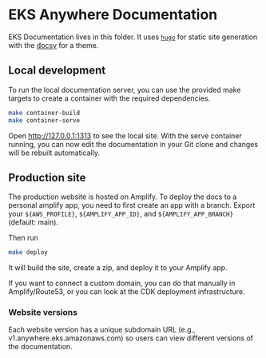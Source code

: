 # EKS Anywhere Documentation

EKS Documentation lives in this folder.
It uses [`hugo`](https://gohugo.io/) for static site generation with the [docsy](https://docsy.dev) for a theme.

## Local development

To run the local documentation server, you can use the provided make targets to create a container with the required dependencies.

```bash
make container-build
make container-serve
```

Open http://127.0.0.1:1313 to see the local site.
With the serve container running, you can now edit the documentation in your Git clone and changes will be rebuilt automatically.

## Production site

The production website is hosted on Amplify.
To deploy the docs to a personal amplify app, you need to first create an app with a branch.
Export your `${AWS_PROFILE}`, `${AMPLIFY_APP_ID}`, and `${AMPLIFY_APP_BRANCH}` (default: main).

Then run
```bash
make deploy
```

It will build the site, create a zip, and deploy it to your Amplify app.

If you want to connect a custom domain, you can do that manually in Amplify/Route53, or you can look at the CDK deployment infrastructure.

### Website versions

Each website version has a unique subdomain URL (e.g., v1.anywhere.eks.amazonaws.com) so users can view different versions of the documentation.
